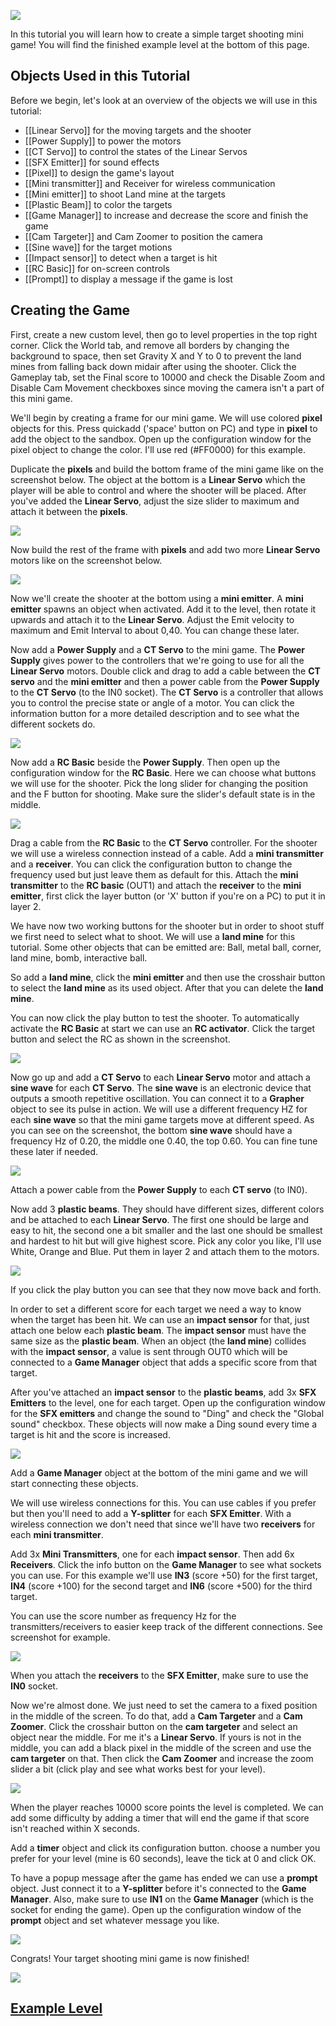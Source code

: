 ![](/wiki/images/imgur/qG4YUr3.png)

In this tutorial you will learn how to create a simple target shooting mini game! You will find the finished example level at the bottom of this page.

## Objects Used in this Tutorial
Before we begin, let's look at an overview of the objects we will use in this tutorial:
* [[Linear Servo]] for the moving targets and the shooter
* [[Power Supply]] to power the motors
* [[CT Servo]] to control the states of the Linear Servos
* [[SFX Emitter]] for sound effects
* [[Pixel]] to design the game's layout
* [[Mini transmitter]] and Receiver for wireless communication
* [[Mini emitter]] to shoot Land mine at the targets
* [[Plastic Beam]] to color the targets
* [[Game Manager]] to increase and decrease the score and finish the game
* [[Cam Targeter]] and Cam Zoomer to position the camera
* [[Sine wave]] for the target motions
* [[Impact sensor]] to detect when a target is hit
* [[RC Basic]] for on-screen controls
* [[Prompt]] to display a message if the game is lost

## Creating the Game
First, create a new custom level, then go to level properties in the top right corner. Click the World tab, and remove all borders by changing the background to space, then set Gravity X and Y to 0 to prevent the land mines from falling back down midair after using the shooter. Click the Gameplay tab, set the Final score to 10000 and check the Disable Zoom and Disable Cam Movement checkboxes since moving the camera isn't a part of this mini game.

We'll begin by creating a frame for our mini game. We will use colored **pixel** objects for this. Press quickadd ('space' button on PC) and type in **pixel** to add the object to the sandbox. Open up the configuration window for the pixel object to change the color. I'll use red (#FF0000) for this example.

Duplicate the **pixels** and build the bottom frame of the mini game like on the screenshot below. The object at the bottom is a **Linear Servo** which the player will be able to control and where the shooter will be placed. After you've added the **Linear Servo**, adjust the size slider to maximum and attach it between the **pixels**.

![](/wiki/images/imgur/K4bJpeE.png)

Now build the rest of the frame with **pixels** and add two more **Linear Servo** motors like on the screenshot below.

![](/wiki/images/imgur/8NxacJx.png)

Now we'll create the shooter at the bottom using a **mini emitter**. A **mini emitter** spawns an object when activated. Add it to the level, then rotate it upwards and attach it to the **Linear Servo**. Adjust the Emit velocity to maximum and Emit Interval to about 0,40. You can change these later.

Now add a **Power Supply** and a **CT Servo** to the mini game. The **Power Supply** gives power to the controllers that we're going to use for all the **Linear Servo** motors. Double click and drag to add a cable between the **CT servo** and the **mini emitter** and then a power cable from the **Power Supply** to the **CT Servo** (to the IN0 socket). The **CT Servo** is a controller that allows you to control the precise state or angle of a motor. You can click the information button for a more detailed description and to see what the different sockets do.

![](/wiki/images/imgur/SW6BsTK.png)

Now add a **RC Basic** beside the **Power Supply**. Then open up the configuration window for the **RC Basic**. Here we can choose what buttons we will use for the shooter. Pick the long slider for changing the position and the F button for shooting. Make sure the slider's default state is in the middle.

![](/wiki/images/imgur/JGD15Y7.png)

Drag a cable from the **RC Basic** to the **CT Servo** controller. For the shooter we will use a wireless connection instead of a cable. Add a **mini transmitter** and a **receiver**. You can click the configuration button to change the frequency used but just leave them as default for this. Attach the **mini transmitter** to the **RC basic** (OUT1) and attach the **receiver** to the **mini emitter**, first click the layer button (or 'X' button if you're on a PC) to put it in layer 2.

We have now two working buttons for the shooter but in order to shoot stuff we first need to select what to shoot. We will use a **land mine** for this tutorial. Some other objects that can be emitted are: Ball, metal ball, corner, land mine, bomb, interactive ball.

So add a **land mine**, click the **mini emitter** and then use the crosshair button to select the **land mine** as its used object. After that you can delete the **land mine**.

You can now click the play button to test the shooter.
To automatically activate the **RC Basic** at start we can use an **RC activator**. Click the target button and select the RC as shown in the screenshot.

![](/wiki/images/imgur/VUqdMmB.png)

Now go up and add a **CT Servo** to each **Linear Servo** motor and attach a **sine wave** for each **CT Servo**.
The **sine wave** is an electronic device that outputs a smooth repetitive oscillation. You can connect it to a **Grapher** object to see its pulse in action.
We will use a different frequency HZ for each **sine wave** so that the mini game targets move at different speed. As you can see on the screenshot, the bottom **sine wave** should have a frequency Hz of 0.20, the middle one 0.40, the top 0.60. You can fine tune these later if needed.

![](/wiki/images/imgur/xxmiVL0.png)

Attach a power cable from the **Power Supply** to each **CT servo** (to IN0).

Now add 3 **plastic beams**. They should have different sizes, different colors and be attached to each **Linear Servo**.
The first one should be large and easy to hit, the second one a bit smaller and the last one should be smallest and hardest to hit but will give highest score.
Pick any color you like, I'll use White, Orange and Blue. Put them in layer 2 and attach them to the motors.

![](/wiki/images/imgur/I8ji74z.png)

If you click the play button you can see that they now move back and forth.

In order to set a different score for each target we need a way to know when the target has been hit. We can use an **impact sensor** for that, just attach one below each **plastic beam**. The **impact sensor** must have the same size as the **plastic beam**. When an object (the **land mine**) collides with the **impact sensor**, a value is sent through OUT0 which will be connected to a **Game Manager** object that adds a specific score from that target.

After you've attached an **impact sensor** to the **plastic beams**, add 3x **SFX Emitters** to the level, one for each target. Open up the configuration window for the **SFX emitters** and change the sound to "Ding" and check the "Global sound" checkbox. These objects will now make a Ding sound every time a target is hit and the score is increased.

![](/wiki/images/imgur/pqm5wrw.png)

Add a **Game Manager** object at the bottom of the mini game and we will start connecting these objects.

We will use wireless connections for this. You can use cables if you prefer but then you'll need to add a **Y-splitter** for each **SFX Emitter**. With a wireless connection we don't need that since we'll have two **receivers** for each **mini transmitter**.

Add 3x **Mini Transmitters**, one for each **impact sensor**. Then add 6x **Receivers**. Click the info button on the **Game Manager** to see what sockets you can use. For this example we'll use **IN3** (score +50) for the first target, **IN4** (score +100) for the second target and **IN6** (score +500) for the third target.

You can use the score number as frequency Hz for the transmitters/receivers to easier keep track of the different connections. See screenshot for example.

![](/wiki/images/imgur/zW3OqIE.png)

When you attach the **receivers** to the **SFX Emitter**, make sure to use the **IN0** socket.

Now we're almost done. We just need to set the camera to a fixed position in the middle of the screen.
To do that, add a **Cam Targeter** and a **Cam Zoomer**. Click the crosshair button on the **cam targeter** and select an object near the middle. For me it's a **Linear Servo**. If yours is not in the middle, you can add a black pixel in the middle of the screen and use the **cam targeter** on that. Then click the **Cam Zoomer** and increase the zoom slider a bit (click play and see what works best for your level).

![](/wiki/images/imgur/UXXsvqv.png)

When the player reaches 10000 score points the level is completed.
We can add some difficulty by adding a timer that will end the game if that score isn't reached within X seconds.

Add a **timer** object and click its configuration button. choose a number you prefer for your level (mine is 60 seconds), leave the tick at 0 and click OK.

To have a popup message after the game has ended we can use a **prompt** object. Just connect it to a **Y-splitter** before it's connected to the **Game Manager**. Also, make sure to use **IN1** on the **Game Manager** (which is the socket for ending the game). Open up the configuration window of the **prompt** object and set whatever message you like.

![](/wiki/images/imgur/ZnQYq4P.png)

Congrats! Your target shooting mini game is now finished!

![](/wiki/images/imgur/zJiYAN8.png)

## [Example Level](https://archive.principia-web.se/level/5600)